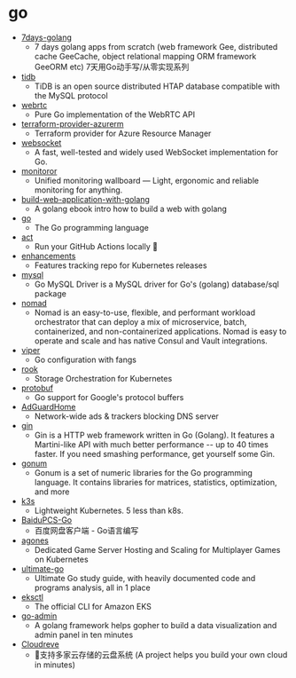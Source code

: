 # go
- [7days-golang](https://github.com/geektutu/7days-golang)
  - 7 days golang apps from scratch (web framework Gee, distributed cache GeeCache, object relational mapping ORM framework GeeORM etc) 7天用Go动手写/从零实现系列
- [tidb](https://github.com/pingcap/tidb)
  - TiDB is an open source distributed HTAP database compatible with the MySQL protocol
- [webrtc](https://github.com/pion/webrtc)
  - Pure Go implementation of the WebRTC API
- [terraform-provider-azurerm](https://github.com/terraform-providers/terraform-provider-azurerm)
  - Terraform provider for Azure Resource Manager
- [websocket](https://github.com/gorilla/websocket)
  - A fast, well-tested and widely used WebSocket implementation for Go.
- [monitoror](https://github.com/monitoror/monitoror)
  - Unified monitoring wallboard — Light, ergonomic and reliable monitoring for anything.
- [build-web-application-with-golang](https://github.com/astaxie/build-web-application-with-golang)
  - A golang ebook intro how to build a web with golang
- [go](https://github.com/golang/go)
  - The Go programming language
- [act](https://github.com/nektos/act)
  - Run your GitHub Actions locally 🚀
- [enhancements](https://github.com/kubernetes/enhancements)
  - Features tracking repo for Kubernetes releases
- [mysql](https://github.com/go-sql-driver/mysql)
  - Go MySQL Driver is a MySQL driver for Go's (golang) database/sql package
- [nomad](https://github.com/hashicorp/nomad)
  - Nomad is an easy-to-use, flexible, and performant workload orchestrator that can deploy a mix of microservice, batch, containerized, and non-containerized applications. Nomad is easy to operate and scale and has native Consul and Vault integrations.
- [viper](https://github.com/spf13/viper)
  - Go configuration with fangs
- [rook](https://github.com/rook/rook)
  - Storage Orchestration for Kubernetes
- [protobuf](https://github.com/golang/protobuf)
  - Go support for Google's protocol buffers
- [AdGuardHome](https://github.com/AdguardTeam/AdGuardHome)
  - Network-wide ads & trackers blocking DNS server
- [gin](https://github.com/gin-gonic/gin)
  - Gin is a HTTP web framework written in Go (Golang). It features a Martini-like API with much better performance -- up to 40 times faster. If you need smashing performance, get yourself some Gin.
- [gonum](https://github.com/gonum/gonum)
  - Gonum is a set of numeric libraries for the Go programming language. It contains libraries for matrices, statistics, optimization, and more
- [k3s](https://github.com/rancher/k3s)
  - Lightweight Kubernetes. 5 less than k8s.
- [BaiduPCS-Go](https://github.com/iikira/BaiduPCS-Go)
  - 百度网盘客户端 - Go语言编写
- [agones](https://github.com/googleforgames/agones)
  - Dedicated Game Server Hosting and Scaling for Multiplayer Games on Kubernetes
- [ultimate-go](https://github.com/hoanhan101/ultimate-go)
  - Ultimate Go study guide, with heavily documented code and programs analysis, all in 1 place
- [eksctl](https://github.com/weaveworks/eksctl)
  - The official CLI for Amazon EKS
- [go-admin](https://github.com/GoAdminGroup/go-admin)
  - A golang framework helps gopher to build a data visualization and admin panel in ten minutes
- [Cloudreve](https://github.com/cloudreve/Cloudreve)
  - 🌈支持多家云存储的云盘系统 (A project helps you build your own cloud in minutes)
